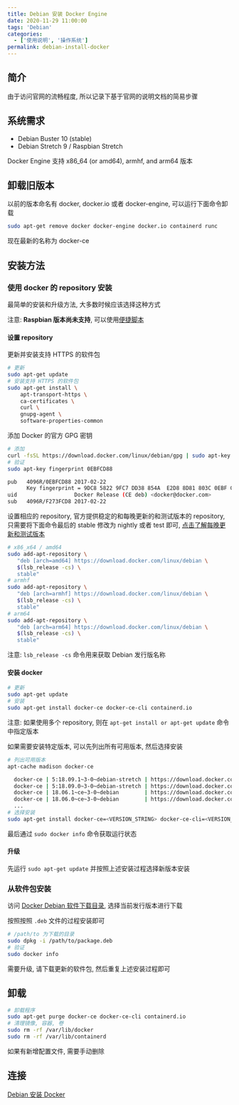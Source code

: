 ```yaml
---
title: Debian 安装 Docker Engine
date: 2020-11-29 11:00:00
tags: 'Debian'
categories:
  - ['使用说明', '操作系统']
permalink: debian-install-docker
---
```


## 简介

由于访问官网的流畅程度, 所以记录下基于官网的说明文档的简易步骤

## 系统需求

- Debian Buster 10 (stable)
- Debian Stretch 9 / Raspbian Stretch

Docker Engine 支持 x86_64 (or amd64), armhf, and arm64 版本

<!-- more -->

## 卸载旧版本

以前的版本命名有 docker, docker.io 或者 docker-engine, 可以运行下面命令卸载

```sh
sudo apt-get remove docker docker-engine docker.io containerd runc
```

现在最新的名称为 docker-ce

## 安装方法

### 使用 docker 的 repository 安装

最简单的安装和升级方法, 大多数时候应该选择这种方式

注意: **Raspbian 版本尚未支持**, 可以使用[便捷脚本](https://docs.docker.com/engine/install/debian/#install-using-the-convenience-script)

#### 设置 repository

更新并安装支持 HTTPS 的软件包

```sh
# 更新
sudo apt-get update
# 安装支持 HTTPS 的软件包
sudo apt-get install \
    apt-transport-https \
    ca-certificates \
    curl \
    gnupg-agent \
    software-properties-common
```

添加 Docker 的官方 GPG 密钥

```sh
# 添加
curl -fsSL https://download.docker.com/linux/debian/gpg | sudo apt-key add -
# 验证
sudo apt-key fingerprint 0EBFCD88

pub   4096R/0EBFCD88 2017-02-22
      Key fingerprint = 9DC8 5822 9FC7 DD38 854A  E2D8 8D81 803C 0EBF CD88
uid                  Docker Release (CE deb) <docker@docker.com>
sub   4096R/F273FCD8 2017-02-22
```

设置相应的 repository, 官方提供稳定的和每晚更新的和测试版本的 repository, 只需要将下面命令最后的 stable 修改为 nightly 或者 test 即可, [点击了解每晚更新和测试版本](https://docs.docker.com/engine/install/)

```sh
# x86_x64 / amd64
sudo add-apt-repository \
   "deb [arch=amd64] https://download.docker.com/linux/debian \
   $(lsb_release -cs) \
   stable"
# armhf
sudo add-apt-repository \
   "deb [arch=armhf] https://download.docker.com/linux/debian \
   $(lsb_release -cs) \
   stable"
# arm64
sudo add-apt-repository \
   "deb [arch=arm64] https://download.docker.com/linux/debian \
   $(lsb_release -cs) \
   stable"
```

注意: `lsb_release -cs` 命令用来获取 Debian 发行版名称

#### 安装 docker

```sh
# 更新
sudo apt-get update
# 安装
sudo apt-get install docker-ce docker-ce-cli containerd.io
```

注意: 如果使用多个 repository, 则在 `apt-get install or apt-get update` 命令中指定版本

如果需要安装特定版本, 可以先列出所有可用版本, 然后选择安装

```sh
# 列出可用版本
apt-cache madison docker-ce

  docker-ce | 5:18.09.1~3-0~debian-stretch | https://download.docker.com/linux/debian stretch/stable amd64 Packages
  docker-ce | 5:18.09.0~3-0~debian-stretch | https://download.docker.com/linux/debian stretch/stable amd64 Packages
  docker-ce | 18.06.1~ce~3-0~debian        | https://download.docker.com/linux/debian stretch/stable amd64 Packages
  docker-ce | 18.06.0~ce~3-0~debian        | https://download.docker.com/linux/debian stretch/stable amd64 Packages
  ...
# 选择安装
sudo apt-get install docker-ce=<VERSION_STRING> docker-ce-cli=<VERSION_STRING> containerd.io
```

最后通过 `sudo docker info` 命令获取运行状态

#### 升级

先运行 `sudo apt-get update` 并按照上述安装过程选择新版本安装

### 从软件包安装

访问 [Docker Debian 软件下载目录](https://download.docker.com/linux/debian/dists/), 选择当前发行版本进行下载

按照按照 `.deb` 文件的过程安装即可

```sh
# /path/to 为下载的目录
sudo dpkg -i /path/to/package.deb
# 验证
sudo docker info
```

需要升级, 请下载更新的软件包, 然后重复上述安装过程即可

## 卸载

```sh
# 卸载程序
sudo apt-get purge docker-ce docker-ce-cli containerd.io
# 清理镜像, 容器, 卷
sudo rm -rf /var/lib/docker
sudo rm -rf /var/lib/containerd
```

如果有新增配置文件, 需要手动删除

## 连接

[Debian 安装 Docker](https://docs.docker.com/engine/install/debian/)

